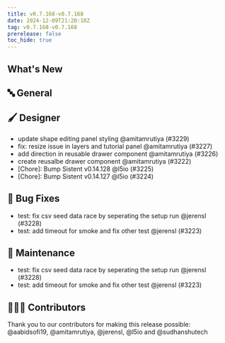 ```yaml
---
title: v0.7.168-v0.7.168
date: 2024-12-09T21:20:10Z
tag: v0.7.168-v0.7.168
prerelease: false
toc_hide: true
---
```


## What's New
## 🔤 General
## 🖌️ Designer

- update shape editing panel styling @amitamrutiya (#3229)
- fix: resize issue in layers and tutorial panel @amitamrutiya (#3227)
- add direction in reusable drawer component @amitamrutiya (#3226)
- create reusalbe drawer component @amitamrutiya (#3222)
- [Chore]: Bump Sistent v0.14.128 @l5io (#3225)
- [Chore]: Bump Sistent v0.14.127 @l5io (#3224)

## 🐛 Bug Fixes

- test: fix csv seed data race by seperating the setup run @jerensl (#3228)
- test: add timeout for smoke and fix other test @jerensl (#3223)

## 🧰 Maintenance

- test: fix csv seed data race by seperating the setup run @jerensl (#3228)
- test: add timeout for smoke and fix other test @jerensl (#3223)

## 👨🏽‍💻 Contributors

Thank you to our contributors for making this release possible:
@aabidsofi19, @amitamrutiya, @jerensl, @l5io and @sudhanshutech
